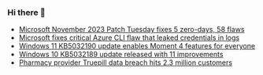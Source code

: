 ### Hi there 👋

<!--START_SECTION:feed-->
* [Microsoft November 2023 Patch Tuesday fixes 5 zero-days, 58 flaws](https://www.bleepingcomputer.com/news/microsoft/microsoft-november-2023-patch-tuesday-fixes-5-zero-days-58-flaws/)
* [Microsoft fixes critical Azure CLI flaw that leaked credentials in logs](https://www.bleepingcomputer.com/news/microsoft/microsoft-fixes-critical-azure-cli-flaw-that-leaked-credentials-in-logs/)
* [Windows 11 KB5032190 update enables Moment 4 features for everyone](https://www.bleepingcomputer.com/news/microsoft/windows-11-kb5032190-update-enables-moment-4-features-for-everyone/)
* [Windows 10 KB5032189 update released with 11 improvements](https://www.bleepingcomputer.com/news/microsoft/windows-10-kb5032189-update-released-with-11-improvements/)
* [Pharmacy provider Truepill data breach hits 2.3 million customers](https://www.bleepingcomputer.com/news/security/pharmacy-provider-truepill-data-breach-hits-23-million-customers/)
<!--END_SECTION:feed-->

<!--
**frankenk/frankenk** is a ✨ _special_ ✨ repository because its `README.md` (this file) appears on your GitHub profile.

Here are some ideas to get you started:

- 🔭 I’m currently working on ...
- 🌱 I’m currently learning ...
- 👯 I’m looking to collaborate on ...
- 🤔 I’m looking for help with ...
- 💬 Ask me about ...
- 📫 How to reach me: ...
- 😄 Pronouns: ...
- ⚡ Fun fact: ...
-->



